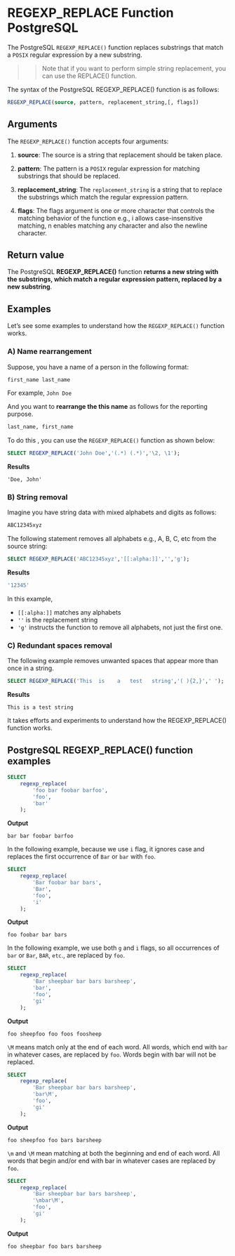 # REGEXP_REPLACE Function PostgreSQL

The PostgreSQL `REGEXP_REPLACE()` function replaces substrings that match a `POSIX` regular expression by a new substring.

>> Note that if you want to perform simple string replacement, you can use the REPLACE() function.

The syntax of the PostgreSQL REGEXP_REPLACE() function is as follows:

```SQL
REGEXP_REPLACE(source, pattern, replacement_string,[, flags])   
```

## Arguments

The `REGEXP_REPLACE()` function accepts four arguments:

1. **source**: The source is a string that replacement should be taken place.

2. **pattern**: The pattern is a `POSIX` regular expression for matching substrings that should be replaced.

3. **replacement_string**: The `replacement_string` is a string that to replace the substrings which match the regular expression pattern.

4. **flags**: The flags argument is one or more character that controls the matching behavior of the function e.g., i allows case-insensitive matching, n enables matching any character and also the newline character.

## Return value

The PostgreSQL **REGEXP_REPLACE()** function **returns a new string with the substrings, which match a regular expression pattern, replaced by a new substring**.

## Examples

Let’s see some examples to understand how the `REGEXP_REPLACE()` function works.

### A) Name rearrangement

Suppose, you have a name of a person in the following format:

```SQL
first_name last_name
```

For example, `John Doe`

And you want to **rearrange the this name** as follows for the reporting purpose.

```SQL
last_name, first_name
```

To do this , you can use the `REGEXP_REPLACE()` function as shown below:

```SQL
SELECT REGEXP_REPLACE('John Doe','(.*) (.*)','\2, \1');
```

**Results**

```console
'Doe, John'
```

### B) String removal

Imagine you have string data with mixed alphabets and digits as follows:

```SQL
ABC12345xyz
```

The following statement removes all alphabets e.g., A, B, C, etc from the source string:

```SQL
SELECT REGEXP_REPLACE('ABC12345xyz','[[:alpha:]]','','g');
```

**Results**

```SQL
'12345'
```

In this example,

 - `[[:alpha:]]` matches any alphabets
 - `''` is the replacement string
 - `'g'` instructs the function to remove all alphabets, not just the first one.

### C) Redundant spaces removal

The following example removes unwanted spaces that appear more than once in a string.

```SQL
SELECT REGEXP_REPLACE('This  is    a   test   string','( ){2,}',' ');
```

**Results**

`This is a test string`

It takes efforts and experiments to understand how the REGEXP_REPLACE() function works.

## PostgreSQL REGEXP_REPLACE() function examples

```SQL
SELECT
	regexp_replace(
		'foo bar foobar barfoo',
		'foo',
		'bar'
	);
```

**Output**

```console
bar bar foobar barfoo
```

In the following example, because we use `i` flag, it ignores case and replaces the first occurrence of `Bar` or `bar` with `foo`.

```SQL
SELECT
	regexp_replace(
		'Bar foobar bar bars',
		'Bar',
		'foo',
		'i'
	);
```

**Output**

```console
foo foobar bar bars
```

In the following example, we use both `g` and `i` flags, so all occurrences of `bar` or `Bar`, `BAR`, `etc`., are replaced by `foo`.

```SQL
SELECT
	regexp_replace(
		'Bar sheepbar bar bars barsheep',
		'bar',
		'foo',
		'gi'
	);
```

**Output**

```console
foo sheepfoo foo foos foosheep
```

`\M` means match only at the end of each word. All words, which end with `bar` in whatever cases, are replaced by `foo`. Words begin with bar will not be replaced.

```SQL
SELECT
	regexp_replace(
		'Bar sheepbar bar bars barsheep',
		'bar\M',
		'foo',
		'gi'
	);
```

**Output**

```console
foo sheepfoo foo bars barsheep
```

`\m` and `\M` mean matching at both the beginning and end of each word. All words that begin and/or end with bar in whatever cases are replaced by `foo`.

```SQL
SELECT
	regexp_replace(
		'Bar sheepbar bar bars barsheep',
		'\mbar\M',
		'foo',
		'gi'
	);
```

**Output**

```console
foo sheepbar foo bars barsheep
```
